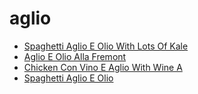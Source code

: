 # aglio

 * [Spaghetti Aglio E Olio With Lots Of Kale](index/s/spaghetti-aglio-e-olio-with-lots-of-kale.json)
 * [Aglio E Olio Alla Fremont](index/a/aglio-e-olio-alla-fremont.json)
 * [Chicken Con Vino E Aglio With Wine A](index/c/chicken-con-vino-e-aglio-with-wine-a.json)
 * [Spaghetti Aglio E Olio](index/s/spaghetti-aglio-e-olio.json)

